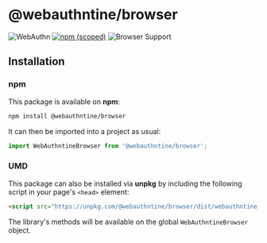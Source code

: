 # @webauthntine/browser
![WebAuthn](https://img.shields.io/badge/WebAuthn-Simplified-blueviolet?style=for-the-badge&logo=WebAuthn)
[![npm (scoped)](https://img.shields.io/npm/v/@webauthntine/browser?style=for-the-badge&logo=npm)](https://www.npmjs.com/package/@webauthntine/browser)
![Browser Support](https://img.shields.io/badge/Browser-ES2018+-brightgreen?style=for-the-badge&logo=Mozilla+Firefox)

## Installation

### npm

This package is available on **npm**:

```sh
npm install @webauthntine/browser
```

It can then be imported into a project as usual:

```js
import WebAuthntineBrowser from '@webauthntine/browser';
```

### UMD

This package can also be installed via **unpkg** by including the following script in your page's `<head>` element:

```html
<script src="https://unpkg.com/@webauthntine/browser/dist/webauthntine-browser.min.js"></script>
```

The library's methods will be available on the global `WebAuthntineBrowser` object.
